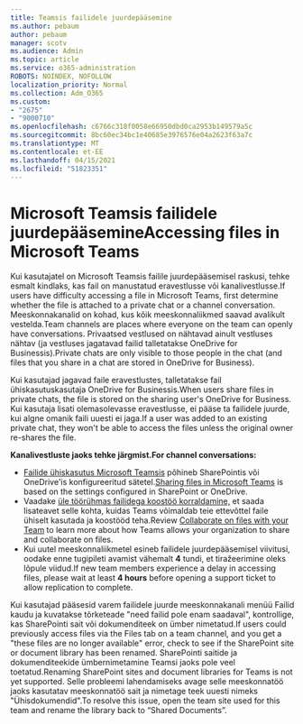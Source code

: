 ```yaml
---
title: Teamsis failidele juurdepääsemine
ms.author: pebaum
author: pebaum
manager: scotv
ms.audience: Admin
ms.topic: article
ms.service: o365-administration
ROBOTS: NOINDEX, NOFOLLOW
localization_priority: Normal
ms.collection: Adm_O365
ms.custom:
- "2675"
- "9000710"
ms.openlocfilehash: c6766c318f0058e66950dbd0ca2953b149579a5c
ms.sourcegitcommit: 8bc60ec34bc1e40685e3976576e04a2623f63a7c
ms.translationtype: MT
ms.contentlocale: et-EE
ms.lasthandoff: 04/15/2021
ms.locfileid: "51823351"
---
```

# <a name="accessing-files-in-microsoft-teams"></a><span data-ttu-id="9b59f-102">Microsoft Teamsis failidele juurdepääsemine</span><span class="sxs-lookup"><span data-stu-id="9b59f-102">Accessing files in Microsoft Teams</span></span>

<span data-ttu-id="9b59f-103">Kui kasutajatel on Microsoft Teamsis failile juurdepääsemisel raskusi, tehke esmalt kindlaks, kas fail on manustatud eravestlusse või kanalivestlusse.</span><span class="sxs-lookup"><span data-stu-id="9b59f-103">If users have difficulty accessing a file in Microsoft Teams, first determine whether the file is attached to a private chat or a channel conversation.</span></span> <span data-ttu-id="9b59f-104">Meeskonnakanalid on kohad, kus kõik meeskonnaliikmed saavad avalikult vestelda.</span><span class="sxs-lookup"><span data-stu-id="9b59f-104">Team channels are places where everyone on the team can openly have conversations.</span></span> <span data-ttu-id="9b59f-105">Privaatsed vestlused on nähtavad ainult vestluses nähtav (ja vestluses jagatavad failid talletatakse OneDrive for Businessis).</span><span class="sxs-lookup"><span data-stu-id="9b59f-105">Private chats are only visible to those people in the chat (and files that you share in a chat are stored in OneDrive for Business).</span></span>

<span data-ttu-id="9b59f-106">Kui kasutajad jagavad faile eravestlustes, talletatakse fail ühiskasutuskasutaja OneDrive for Businessis.</span><span class="sxs-lookup"><span data-stu-id="9b59f-106">When users share files in private chats, the file is stored on the sharing user's OneDrive for Business.</span></span> <span data-ttu-id="9b59f-107">Kui kasutaja lisati olemasolevasse eravestlusse, ei pääse ta failidele juurde, kui algne omanik faili uuesti ei jaga.</span><span class="sxs-lookup"><span data-stu-id="9b59f-107">If a user was added to an existing private chat, they won't be able to access the files unless the original owner re-shares the file.</span></span>    

<span data-ttu-id="9b59f-108">**Kanalivestluste jaoks tehke järgmist.**</span><span class="sxs-lookup"><span data-stu-id="9b59f-108">**For channel conversations:**</span></span>

- <span data-ttu-id="9b59f-109">[Failide ühiskasutus Microsoft Teamsis](https://docs.microsoft.com/MicrosoftTeams/sharing-files-in-teams) põhineb SharePointis või OneDrive'is konfigureeritud sätetel.</span><span class="sxs-lookup"><span data-stu-id="9b59f-109">[Sharing files in Microsoft Teams](https://docs.microsoft.com/MicrosoftTeams/sharing-files-in-teams) is based on the settings configured in SharePoint or OneDrive.</span></span> 
- <span data-ttu-id="9b59f-110">Vaadake [üle töörühmas failidega koostöö korraldamine,](https://support.office.com/article/Collaborate-on-files-with-your-Team-9b200289-dbac-4823-85bd-628a5c7bb0ae) et saada lisateavet selle kohta, kuidas Teams võimaldab teie ettevõttel faile ühiselt kasutada ja koostööd teha.</span><span class="sxs-lookup"><span data-stu-id="9b59f-110">Review [Collaborate on files with your Team](https://support.office.com/article/Collaborate-on-files-with-your-Team-9b200289-dbac-4823-85bd-628a5c7bb0ae) to learn more about how Teams allows your organization to share and collaborate on files.</span></span> 
- <span data-ttu-id="9b59f-111">Kui uutel meeskonnaliikmetel esineb failidele juurdepääsemisel viivitusi, oodake enne tugipileti avamist vähemalt **4** tundi, et tiražeerimine oleks lõpule viidud.</span><span class="sxs-lookup"><span data-stu-id="9b59f-111">If new team members experience a delay in accessing files, please wait at least **4 hours** before opening a support ticket to allow replication to complete.</span></span> 

<span data-ttu-id="9b59f-112">Kui kasutajad pääsesid varem failidele juurde meeskonnakanali menüü Failid kaudu ja kuvatakse tõrketeade "need failid pole enam saadaval", kontrollige, kas SharePointi sait või dokumenditeek on ümber nimetatud.</span><span class="sxs-lookup"><span data-stu-id="9b59f-112">If users could previously access files via the Files tab on a team channel, and you get a "these files are no longer available" error, check to see if the SharePoint site or document library has been renamed.</span></span> <span data-ttu-id="9b59f-113">SharePointi saitide ja dokumenditeekide ümbernimetamine Teamsi jaoks pole veel toetatud.</span><span class="sxs-lookup"><span data-stu-id="9b59f-113">Renaming SharePoint sites and document libraries for Teams is not yet supported.</span></span> <span data-ttu-id="9b59f-114">Selle probleemi lahendamiseks avage selle meeskonnatöö jaoks kasutatav meeskonnatöö sait ja nimetage teek uuesti nimeks "Ühisdokumendid".</span><span class="sxs-lookup"><span data-stu-id="9b59f-114">To resolve this issue, open the team site used for this team and rename the library back to “Shared Documents”.</span></span>
